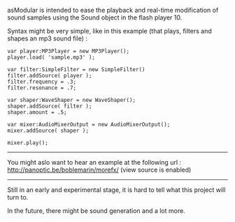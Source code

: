 asModular is intended to ease the playback and real-time modification of sound samples using the Sound object in the flash player 10.

Syntax might be very simple, like in this example
(that plays, filters and shapes an mp3 sound file) :

```
var player:MP3Player = new MP3Player();
player.load( 'sample.mp3' );

var filter:SimpleFilter = new SimpleFilter()
filter.addSource( player );
filter.frequency = .3;
filter.resonance = .7;

var shaper:WaveShaper = new WaveShaper();
shaper.addSource( filter );
shaper.amount = .5;

var mixer:AudioMixerOutput = new AudioMixerOutput();
mixer.addSource( shaper );

mixer.play();
```


---


You might aslo want to hear an example at the following url :
http://panoptic.be/boblemarin/morefx/
(view source is enabled)


---


Still in an early and experimental stage,
it is hard to tell what this project will turn to.

In the future, there might be sound generation and a lot more.
